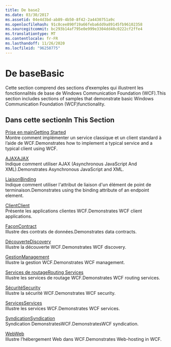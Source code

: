```yaml
---
title: De base2
ms.date: 03/30/2017
ms.assetid: 04e4d3bd-ab89-4b50-8f42-2a4430751a9c
ms.openlocfilehash: 91c8cee890f19a66feba6dd9a89145fb96102358
ms.sourcegitcommit: bc293b14af795e0e999e3304dd40c0222cf2ffe4
ms.translationtype: MT
ms.contentlocale: fr-FR
ms.lasthandoff: 11/26/2020
ms.locfileid: "96258775"
---
```

# <a name="basic"></a><span data-ttu-id="28b4e-102">De base</span><span class="sxs-lookup"><span data-stu-id="28b4e-102">Basic</span></span>

<span data-ttu-id="28b4e-103">Cette section comprend des sections d’exemples qui illustrent les fonctionnalités de base de Windows Communication Foundation (WCF).</span><span class="sxs-lookup"><span data-stu-id="28b4e-103">This section includes sections of samples that demonstrate basic Windows Communication Foundation (WCF)functionality.</span></span>  
  
## <a name="in-this-section"></a><span data-ttu-id="28b4e-104">Dans cette section</span><span class="sxs-lookup"><span data-stu-id="28b4e-104">In This Section</span></span>  

 [<span data-ttu-id="28b4e-105">Prise en main</span><span class="sxs-lookup"><span data-stu-id="28b4e-105">Getting Started</span></span>](getting-started-sample.md)  
 <span data-ttu-id="28b4e-106">Montre comment implémenter un service classique et un client standard à l’aide de WCF.</span><span class="sxs-lookup"><span data-stu-id="28b4e-106">Demonstrates how to implement a typical service and a typical client using WCF.</span></span>  
  
 [<span data-ttu-id="28b4e-107">AJAX</span><span class="sxs-lookup"><span data-stu-id="28b4e-107">AJAX</span></span>](ajax.md)  
 <span data-ttu-id="28b4e-108">Indique comment utiliser AJAX (Asynchronous JavaScript And XML).</span><span class="sxs-lookup"><span data-stu-id="28b4e-108">Demonstrates Asynchronous JavaScript and XML.</span></span>  
  
 [<span data-ttu-id="28b4e-109">Liaison</span><span class="sxs-lookup"><span data-stu-id="28b4e-109">Binding</span></span>](binding.md)  
 <span data-ttu-id="28b4e-110">Indique comment utiliser l'attribut de liaison d'un élément de point de terminaison.</span><span class="sxs-lookup"><span data-stu-id="28b4e-110">Demonstrates using the binding attribute of an endpoint element.</span></span>  
  
 [<span data-ttu-id="28b4e-111">Client</span><span class="sxs-lookup"><span data-stu-id="28b4e-111">Client</span></span>](client.md)  
 <span data-ttu-id="28b4e-112">Présente les applications clientes WCF.</span><span class="sxs-lookup"><span data-stu-id="28b4e-112">Demonstrates WCF client applications.</span></span>  
  
 [<span data-ttu-id="28b4e-113">Façon</span><span class="sxs-lookup"><span data-stu-id="28b4e-113">Contract</span></span>](contract.md)  
 <span data-ttu-id="28b4e-114">Illustre des contrats de données.</span><span class="sxs-lookup"><span data-stu-id="28b4e-114">Demonstrates data contracts.</span></span>  
  
 [<span data-ttu-id="28b4e-115">Découverte</span><span class="sxs-lookup"><span data-stu-id="28b4e-115">Discovery</span></span>](discovery-samples.md)  
 <span data-ttu-id="28b4e-116">Illustre la découverte WCF.</span><span class="sxs-lookup"><span data-stu-id="28b4e-116">Demonstrates WCF discovery.</span></span>  
  
 [<span data-ttu-id="28b4e-117">Gestion</span><span class="sxs-lookup"><span data-stu-id="28b4e-117">Management</span></span>](management.md)  
 <span data-ttu-id="28b4e-118">Illustre la gestion WCF.</span><span class="sxs-lookup"><span data-stu-id="28b4e-118">Demonstrates WCF management.</span></span>  
  
 [<span data-ttu-id="28b4e-119">Services de routage</span><span class="sxs-lookup"><span data-stu-id="28b4e-119">Routing Services</span></span>](routing-services.md)  
 <span data-ttu-id="28b4e-120">Illustre les services de routage WCF.</span><span class="sxs-lookup"><span data-stu-id="28b4e-120">Demonstrates WCF routing services.</span></span>  
  
 [<span data-ttu-id="28b4e-121">Sécurité</span><span class="sxs-lookup"><span data-stu-id="28b4e-121">Security</span></span>](security-in-wcf.md)  
 <span data-ttu-id="28b4e-122">Illustre la sécurité WCF.</span><span class="sxs-lookup"><span data-stu-id="28b4e-122">Demonstrates WCF security.</span></span>  
  
 [<span data-ttu-id="28b4e-123">Services</span><span class="sxs-lookup"><span data-stu-id="28b4e-123">Services</span></span>](services.md)  
 <span data-ttu-id="28b4e-124">Illustre les services WCF.</span><span class="sxs-lookup"><span data-stu-id="28b4e-124">Demonstrates WCF services.</span></span>  
  
 [<span data-ttu-id="28b4e-125">Syndication</span><span class="sxs-lookup"><span data-stu-id="28b4e-125">Syndication</span></span>](syndication.md)  
 <span data-ttu-id="28b4e-126">Syndication DemonstratesWCF.</span><span class="sxs-lookup"><span data-stu-id="28b4e-126">DemonstratesWCF syndication.</span></span>  
  
 [<span data-ttu-id="28b4e-127">Web</span><span class="sxs-lookup"><span data-stu-id="28b4e-127">Web</span></span>](web.md)  
 <span data-ttu-id="28b4e-128">Illustre l’hébergement Web dans WCF.</span><span class="sxs-lookup"><span data-stu-id="28b4e-128">Demonstrates Web-hosting in WCF.</span></span>
